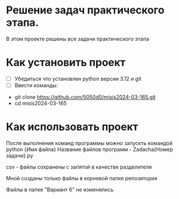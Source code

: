 # Решение задач практического этапа.
В этом проекте решены все задачи практического этапа
# Как установить проект
- [ ] Убедиться что установлен python версии 3.12 и git
- [ ] Ввести команды:
- git clone https://github.com/5050d0/misis2024-03-165.git
- cd misis2024-03-165
# Как использовать проект
После выполнения команд программы можно запускть командой python {Имя файла}
Название файлов программ - Zadacha{Номер задачи}.py

csv - файлы сохранены с запятой в качестве разделителя

Мной созданы только файлы в корневой папке репозитория

Файлы в папке "Вариант 6" не изменялись
